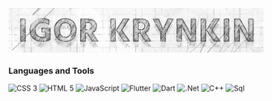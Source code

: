 [![Header](./assets/igor.krynkin.1.png)](https://krynkin.pro)

<!--
- 🔭 I’m currently working on improving javascript programming, as well as setting up network equipment, proxy servers, monitoring systems, etc.
- 🌱 I’m currently learning programming languages, frameworks, in particular Javascript, React.
- 👯 I’m looking to collaborate on frontend development.
- 🤔 I’m looking for help with Javascript and React.
- 💬 I can help with html, css layout, network equipment, Cisco, MikroTik
- 📫 How to reach me: igor.krynkin@gmail.com
-->

### Languages and Tools
![CSS 3](hhttps://img.shields.io/badge/CSS3-1572B6?style=for-the-badge&logo=css3&logoColor=white)
![HTML 5](https://img.shields.io/badge/HTML5-E34F26?style=for-the-badge&logo=html5&logoColor=white)
![JavaScript](https://shields.io/badge/JavaScript-F7DF1E?logo=JavaScript&logoColor=000&style=flat-square)
![Flutter](https://img.shields.io/badge/-Flutter-090909?style=for-the-badge&logo=flutter&logoColor=47C5FB)
![Dart](https://img.shields.io/badge/-Flutter-090909?style=for-the-badge&logo=flutter&logoColor=47C5FB)
![.Net](https://img.shields.io/badge/-Flutter-090909?style=for-the-badge&logo=flutter&logoColor=47C5FB)
![C++](https://img.shields.io/badge/-Flutter-090909?style=for-the-badge&logo=flutter&logoColor=47C5FB)
![Sql](https://img.shields.io/badge/-Flutter-090909?style=for-the-badge&logo=flutter&logoColor=47C5FB)